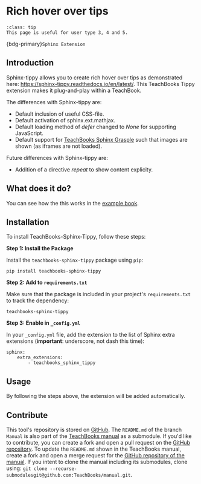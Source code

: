 # Rich hover over tips

```{admonition} User types
:class: tip
This page is useful for user type 3, 4 and 5.
```

{bdg-primary}`Sphinx Extension`

## Introduction

Sphinx-tippy allows you to create rich hover over tips as demonstrated here: https://sphinx-tippy.readthedocs.io/en/latest/. This TeachBooks Tippy extension makes it plug-and-play within a TeachBook.

The differences with Sphinx-tippy are:

- Default inclusion of useful CSS-file.
- Default activation of sphinx.ext.mathjax.
- Default loading method of _defer_ changed to _None_ for supporting JavaScript.
- Default support for [TeachBooks Sphinx Grasple](https://github.com/TeachBooks/Sphinx-Grasple-public) such that images are shown (as iframes are not loaded).

Future differences with Sphinx-tippy are:

- Addition of a directive _repeat_ to show content explicity. 

## What does it do?

You can see how the this works in the [example book](https://teachbooks.io/TeachBooks-sphinx-tippy-Example).

## Installation
To install TeachBooks-Sphinx-Tippy, follow these steps:

**Step 1: Install the Package**

Install the `teachbooks-sphinx-tippy` package using `pip`:
```
pip install teachbooks-sphinx-tippy
```

**Step 2: Add to `requirements.txt`**

Make sure that the package is included in your project's `requirements.txt` to track the dependency:
```
teachbooks-sphinx-tippy
```

**Step 3: Enable in `_config.yml`**

In your `_config.yml` file, add the extension to the list of Sphinx extra extensions (**important**: underscore, not dash this time):
```
sphinx: 
    extra_extensions:
        - teachbooks_sphinx_tippy
```

## Usage

By following the steps above, the extension will be added automatically.

## Contribute
This tool's repository is stored on [GitHub](https://github.com/TeachBooks/teachbooks-sphinx-tippy). The `README.md` of the branch `Manual` is also part of the [TeachBooks manual](https://teachbooks.io/manual/intro.html) as a submodule. If you'd like to contribute, you can create a fork and open a pull request on the [GitHub repository](https://github.com/TeachBooks/teachbooks-sphinx-tippy). To update the `README.md` shown in the TeachBooks manual, create a fork and open a merge request for the [GitHub repository of the manual](https://github.com/TeachBooks/manual). If you intent to clone the manual including its submodules, clone using: `git clone --recurse-submodulesgit@github.com:TeachBooks/manual.git`.
